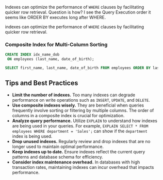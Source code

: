 Indexes can optimize the performance of `WHERE` clauses by facilitating quicker row retrieval. Question is how? I see the Query Execution order it seems like ORDER BY executes long after WHERE.

indexes can optimize the performance of `WHERE` clauses by facilitating quicker row retrieval.

### Composite Index for Multi-Column Sorting

``` SQL
CREATE INDEX idx_name_dob 
 ON employees (last_name, date_of_birth); 

SELECT first_name, last_name, date_of_birth FROM employees ORDER BY last_name, date_of_birth;
```

## Tips and Best Practices

- **Limit the number of indexes.** Too many indexes can degrade performance on write operations such as `INSERT`, `UPDATE`, and `DELETE`.
- **Use composite indexes wisely.** They are beneficial when queries frequently involve sorting or filtering by multiple columns. The order of columns in a composite index is crucial for optimization.
- **Analyze query performance.** Utilize `EXPLAIN` to understand how indexes are being used in your queries. For example, `EXPLAIN SELECT * FROM employees WHERE department = 'Sales';` can show if the `department` index is being used.
- **Drop unused indexes.** Regularly review and drop indexes that are no longer used to maintain optimal performance.
- **Keep indexes up to date.** Ensure indexes reflect the current query patterns and database schema for efficiency.
- **Consider index maintenance overhead.** In databases with high transaction rates, maintaining indexes can incur overhead that impacts performance.